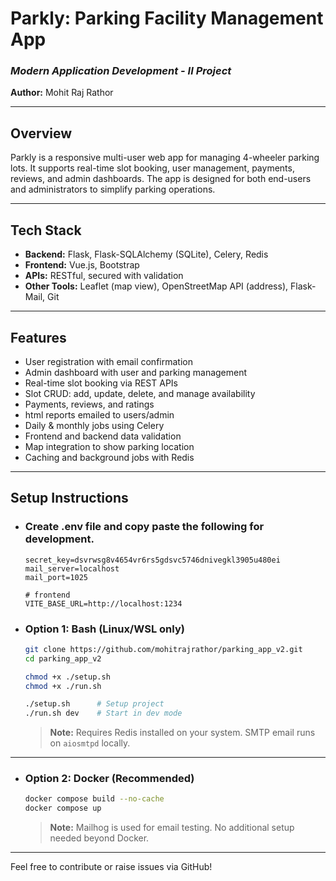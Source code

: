 # Parkly: Parking Facility Management App

### *Modern Application Development - II Project*

**Author:** Mohit Raj Rathor

---

## Overview

Parkly is a responsive multi-user web app for managing 4-wheeler parking lots. It supports real-time slot booking, user management, payments, reviews, and admin dashboards. The app is designed for both end-users and administrators to simplify parking operations.

---

## Tech Stack

* **Backend:** Flask, Flask-SQLAlchemy (SQLite), Celery, Redis
* **Frontend:** Vue.js, Bootstrap
* **APIs:** RESTful, secured with validation
* **Other Tools:** Leaflet (map view), OpenStreetMap API (address), Flask-Mail, Git

---

## Features

* User registration with email confirmation
* Admin dashboard with user and parking management
* Real-time slot booking via REST APIs
* Slot CRUD: add, update, delete, and manage availability
* Payments, reviews, and ratings
* html reports emailed to users/admin
* Daily & monthly jobs using Celery
* Frontend and backend data validation
* Map integration to show parking location
* Caching and background jobs with Redis


---

## Setup Instructions
+ ### Create .env file and copy paste the following for development.
    ```env
    secret_key=dsvrwsg8v4654vr6rs5gdsvc5746dnivegkl3905u480ei
    mail_server=localhost
    mail_port=1025

    # frontend
    VITE_BASE_URL=http://localhost:1234
    ```

+ ### Option 1: Bash (Linux/WSL only)

    ```bash
    git clone https://github.com/mohitrajrathor/parking_app_v2.git  
    cd parking_app_v2  

    chmod +x ./setup.sh  
    chmod +x ./run.sh  

    ./setup.sh      # Setup project  
    ./run.sh dev    # Start in dev mode  
    ```

    > **Note:** Requires Redis installed on your system.
    > SMTP email runs on `aiosmtpd` locally.

---

+ ### Option 2: Docker (Recommended)

    ```bash
    docker compose build --no-cache  
    docker compose up  
    ```

    > **Note:** Mailhog is used for email testing. No additional setup needed beyond Docker.

---
Feel free to contribute or raise issues via GitHub!